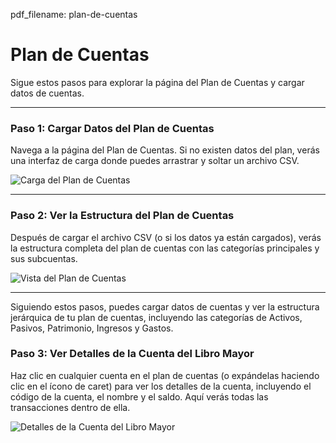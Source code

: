 pdf_filename: plan-de-cuentas

# Plan de Cuentas

Sigue estos pasos para explorar la página del Plan de Cuentas y cargar datos de cuentas.

---

### Paso 1: Cargar Datos del Plan de Cuentas

Navega a la página del Plan de Cuentas. Si no existen datos del plan, verás una interfaz de carga donde puedes arrastrar y soltar un archivo CSV.

![Carga del Plan de Cuentas](./screenshots/chart-of-accounts.cy.ts/1_chart_of_account_upload.png)

---

<!-- new-page -->

### Paso 2: Ver la Estructura del Plan de Cuentas

Después de cargar el archivo CSV (o si los datos ya están cargados), verás la estructura completa del plan de cuentas con las categorías principales y sus subcuentas.

![Vista del Plan de Cuentas](./screenshots/chart-of-accounts.cy.ts/2_chart_of_account_view.png)

---

Siguiendo estos pasos, puedes cargar datos de cuentas y ver la estructura jerárquica de tu plan de cuentas, incluyendo las categorías de Activos, Pasivos, Patrimonio, Ingresos y Gastos.

<!-- new-page -->

### Paso 3: Ver Detalles de la Cuenta del Libro Mayor

Haz clic en cualquier cuenta en el plan de cuentas (o expándelas haciendo clic en el ícono de caret) para ver los detalles de la cuenta, incluyendo el código de la cuenta, el nombre y el saldo. Aquí verás todas las transacciones dentro de ella.

![Detalles de la Cuenta del Libro Mayor](./screenshots/chart-of-accounts.cy.ts/3_ledger_account_details.png)

